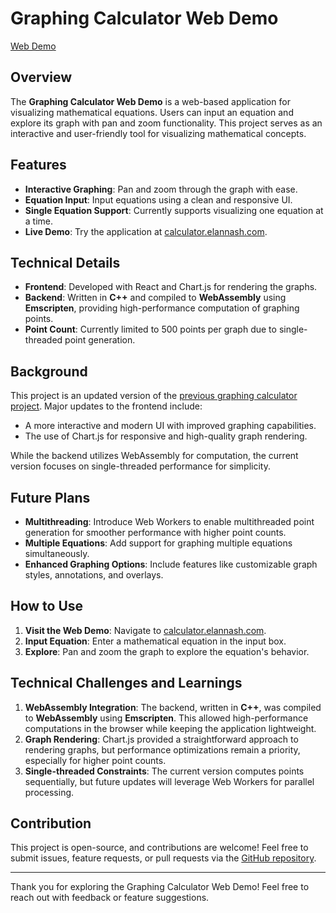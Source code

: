 # Graphing Calculator Web Demo

[Web Demo](https://calculator.elannash.com)

## Overview

The **Graphing Calculator Web Demo** is a web-based application for visualizing mathematical equations. Users can input an equation and explore its graph with pan and zoom functionality. This project serves as an interactive and user-friendly tool for visualizing mathematical concepts.

## Features

- **Interactive Graphing**: Pan and zoom through the graph with ease.
- **Equation Input**: Input equations using a clean and responsive UI.
- **Single Equation Support**: Currently supports visualizing one equation at a time.
- **Live Demo**: Try the application at [calculator.elannash.com](https://calculator.elannash.com).

## Technical Details

- **Frontend**: Developed with React and Chart.js for rendering the graphs.
- **Backend**: Written in **C++** and compiled to **WebAssembly** using **Emscripten**, providing high-performance computation of graphing points.
- **Point Count**: Currently limited to 500 points per graph due to single-threaded point generation.

## Background

This project is an updated version of the [previous graphing calculator project](https://github.com/elannash/graphing-calculator). Major updates to the frontend include:

- A more interactive and modern UI with improved graphing capabilities.
- The use of Chart.js for responsive and high-quality graph rendering.

While the backend utilizes WebAssembly for computation, the current version focuses on single-threaded performance for simplicity.

## Future Plans

- **Multithreading**: Introduce Web Workers to enable multithreaded point generation for smoother performance with higher point counts.
- **Multiple Equations**: Add support for graphing multiple equations simultaneously.
- **Enhanced Graphing Options**: Include features like customizable graph styles, annotations, and overlays.

## How to Use

1. **Visit the Web Demo**: Navigate to [calculator.elannash.com](https://calculator.elannash.com).
2. **Input Equation**: Enter a mathematical equation in the input box.
3. **Explore**: Pan and zoom the graph to explore the equation's behavior.

## Technical Challenges and Learnings

1. **WebAssembly Integration**: The backend, written in **C++**, was compiled to **WebAssembly** using **Emscripten**. This allowed high-performance computations in the browser while keeping the application lightweight.
2. **Graph Rendering**: Chart.js provided a straightforward approach to rendering graphs, but performance optimizations remain a priority, especially for higher point counts.
3. **Single-threaded Constraints**: The current version computes points sequentially, but future updates will leverage Web Workers for parallel processing.

## Contribution

This project is open-source, and contributions are welcome! Feel free to submit issues, feature requests, or pull requests via the [GitHub repository](https://github.com/elannash/graphing-calculator-web-demo).

---

Thank you for exploring the Graphing Calculator Web Demo! Feel free to reach out with feedback or feature suggestions.
